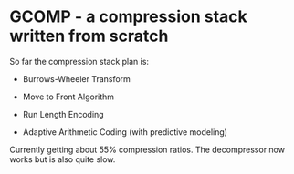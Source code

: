 # GCOMP - a compression stack written from scratch

So far the compression stack plan is:

* Burrows-Wheeler Transform

* Move to Front Algorithm

* Run Length Encoding

* Adaptive Arithmetic Coding (with predictive modeling)

Currently getting about 55% compression ratios. The decompressor now works but is also quite slow. 

